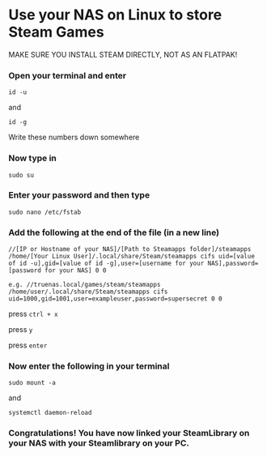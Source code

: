 # Use your NAS on Linux to store Steam Games

MAKE SURE YOU INSTALL STEAM DIRECTLY, NOT AS AN FLATPAK!

### Open your terminal and enter

````
id -u
````

and 

````
id -g
````

Write these numbers down somewhere

### Now type in

````
sudo su
````

### Enter your password and then type

````
sudo nano /etc/fstab
````

### Add the following at the end of the file (in a new line)

````
//[IP or Hostname of your NAS]/[Path to Steamapps folder]/steamapps /home/[Your Linux User]/.local/share/Steam/steamapps cifs uid=[value of id -u],gid=[value of id -g],user=[username for your NAS],password=[password for your NAS] 0 0
````
`````
e.g. //truenas.local/games/steam/steamapps /home/user/.local/share/Steam/steamapps cifs uid=1000,gid=1001,user=exampleuser,password=supersecret 0 0
`````


press `ctrl + x`

press `y`

press `enter`

### Now enter the following in your terminal

````
sudo mount -a
````

and 

````
systemctl daemon-reload
````

### Congratulations! You have now linked your SteamLibrary on your NAS with your Steamlibrary on your PC.
